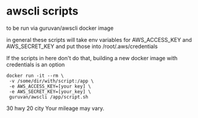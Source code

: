 # awscli scripts

to be run via guruvan/awscli docker image


in general these scripts will take env variables for AWS_ACCESS_KEY and AWS_SECRET_KEY
and put those into /root/.aws/credentials

If the scripts in here don't do that, building a new docker image with credentials is an option



```
docker run -it --rm \
 -v /some/dir/with/script:/app \
 -e AWS_ACCESS_KEY=[your key] \
 -e AWS_SECRET_KEY=[your_key] \
 guruvan/awscli /app/script.sh
```

30 hwy 20 city 
Your mileage may vary. 
